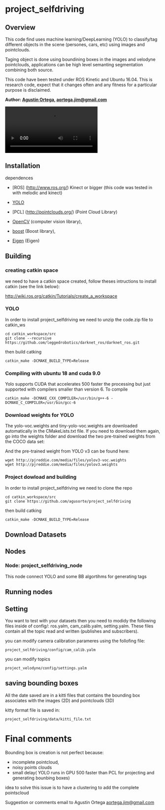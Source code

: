 # project_selfdriving


## Overview
This code find uses machine learning/DeepLearning (YOLO) to classify/tag different objects in the scene (persones, cars, etc) using images and pointclouds. 

Taging object is done using boundining boxes in the images and velodyne pointclouds, applications can be high level semanting segmentation combining both source.



This code have been tested under ROS Kinetic and Ubuntu 16.04. This is research code, expect that it changes often and any fitness for a particular purpose is disclaimed.

**Author: [Agustin Ortega](https://github.com/agusorte), aortega.jim@gmail.com**

![project_selfdriving example: video](doc/vel.mp4)


## Installation

dependences

- [ROS] (http://www.ros.org/) Kinect or bigger (this code was tested in with melodic and kinect)
- [YOLO](https://github.com/leggedrobotics/darknet_ros) 
	
- [PCL] (http://pointclouds.org/) (Point Cloud Library)
- [OpenCV](http://opencv.org/) (computer vision library),
- [boost](http://www.boost.org/) (Boost library),
- [Eigen](http://eigen.tuxfamily.org/index.php?title=Main_Page) (Eigen)

## Building

### creating catkin space
we need to have a catkin space created, follow theses intructions to install catkin (see the link below):

http://wiki.ros.org/catkin/Tutorials/create_a_workspace

### YOLO


In order to install project_selfdriving we need to unzip the code.zip file to catkin_ws 

    cd catkin_workspace/src
    git clone --recursive https://github.com/leggedrobotics/darknet_ros/darknet_ros.git 
    
then build catking

	catkin_make -DCMAKE_BUILD_TYPE=Release

### Compiling with ubuntu 18 and cuda 9.0

Yolo supports CUDA that accelerates 500 faster the processing but just supported with compilers smaller than version 6. To compile 

	catkin_make -DCMAKE_CXX_COMPILER=/usr/bin/g++-6 -DCMAKE_C_COMPILER=/usr/bin/gcc-6
	
	
### Download weights for YOLO

The yolo-voc.weights and tiny-yolo-voc.weights are downloaded automatically in the CMakeLists.txt file. If you need to download them again, go into the weights folder and download the two pre-trained weights from the COCO data set:

And the pre-trained weight from YOLO v3 can be found here:

    wget http://pjreddie.com/media/files/yolov3-voc.weights
    wget http://pjreddie.com/media/files/yolov3.weights

### Project dowload and building

In order to install project_selfdriving we need to clone the repo 

    cd catkin_workspace/src
    git clone https://github.com/agusorte/project_selfdriving
    
then build catking

   	catkin_make -DCMAKE_BUILD_TYPE=Release

## Download Datasets


## Nodes

### Node: project_selfdriving_node

This node connect YOLO and some BB algortihms for generating tags  

## Running nodes                   


## Setting

You want to test with your datasets then you need to modidy the following files inside of config/: ros.yalm, cam_calib.yalm, setting.yalm. These files contain all the topic read and written (publishes and subscribers).


you can modify camera calibration parameres using the follofing file:

	project_selfdriving/config/cam_calib.yalm

you can modify topics 

	project_velodyne/config/settings.yalm


## saving bounding boxes

All the date saved are in a kitti files that contains the bounding box associates with the images (2D) and pointclouds (3D)

kitty format file is saved in:

   	project_selfdriving/data/kitti_file.txt

# Final comments

Bounding box is creation is not perfect because:
- incomplete pointcloud,
- noisy points clouds
- small delay( YOLO runs in GPU 500 faster than PCL for projecting and generating bounbing boxes)

idea to solve this issue is to have a clustering to add the complete pointscloud 

Suggestion or comments email to Agustin Ortega aortega.jim@gmail.com
